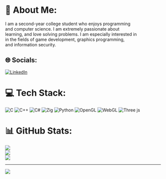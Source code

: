 # 💫 About Me:
I am a second-year college student who enjoys programming<br>and computer science. I am extremely passionate about<br>learning, and love solving problems. I am especially interested in<br>in the fields of game development, graphics programming,<br>and information security.


## 🌐 Socials:
[![LinkedIn](https://img.shields.io/badge/LinkedIn-%230077B5.svg?logo=linkedin&logoColor=white)](https://linkedin.com/in/https://www.linkedin.com/in/benjamintsmith04/) 

# 💻 Tech Stack:
![C](https://img.shields.io/badge/c-%2300599C.svg?style=for-the-badge&logo=c&logoColor=white) ![C++](https://img.shields.io/badge/c++-%2300599C.svg?style=for-the-badge&logo=c%2B%2B&logoColor=white) ![C#](https://img.shields.io/badge/c%23-%23239120.svg?style=for-the-badge&logo=csharp&logoColor=white) ![Zig](https://img.shields.io/badge/Zig-%23F7A41D.svg?style=for-the-badge&logo=zig&logoColor=white) ![Python](https://img.shields.io/badge/python-3670A0?style=for-the-badge&logo=python&logoColor=ffdd54) ![OpenGL](https://img.shields.io/badge/OpenGL-%23FFFFFF.svg?style=for-the-badge&logo=opengl) ![WebGL](https://img.shields.io/badge/WebGL-990000?logo=webgl&logoColor=white&style=for-the-badge) ![Three js](https://img.shields.io/badge/threejs-black?style=for-the-badge&logo=three.js&logoColor=white)
# 📊 GitHub Stats:
![](https://github-readme-stats.vercel.app/api?username=BenjaminTSmith&theme=tokyonight&hide_border=true&include_all_commits=true&count_private=false)<br/>
![](https://github-readme-streak-stats.herokuapp.com/?user=BenjaminTSmith&theme=tokyonight&hide_border=true)<br/>
![](https://github-readme-stats.vercel.app/api/top-langs/?username=BenjaminTSmith&theme=tokyonight&hide_border=true&include_all_commits=true&count_private=false&layout=compact)

---
[![](https://visitcount.itsvg.in/api?id=BenjaminTSmith&icon=0&color=0)](https://visitcount.itsvg.in)

<!-- Proudly created with GPRM ( https://gprm.itsvg.in ) -->
